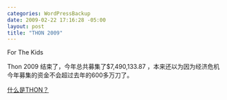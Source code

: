 ```yaml
--- 
categories: WordPressBackup
date: 2009-02-22 17:16:28 -05:00
layout: post
title: "THON 2009"
---
```

For The Kids

<!--more-->Thon 2009 结束了，今年总共募集了$7,490,133.87 ，本来还以为因为经济危机今年募集的资金不会超过去年的600多万刀了。
<a href="http://ztnote.com/2008/02/thon-2008/" target="_blank">什么是THON？</a>
